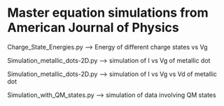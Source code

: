# Master equation simulations from American Journal of Physics


Charge_State_Energies.py  --> Energy of different charge states vs Vg

Simulation_metallic_dots-2D.py --> simulation of I vs Vg of metallic dot

Simulation_metallic_dots-2D.py --> simulation of I vs Vg vs Vd of metallic dot

Simulation_with_QM_states.py   --> simulation of data involving QM states

